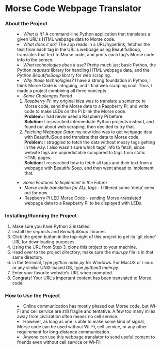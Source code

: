 
<!-- link I used to write the README: https://www.freecodecamp.org/news/how-to-write-a-good-readme-file/ -->

<h1>Morse Code Webpage Translator</h1>

<h3>About the Project</h3>
<menu>
    <li><em>What is it?</em> A command-line Python application that translates 
    a given URL's HTML webpage data to Morse code.</li>
    <li><em>What does it do?</em> The app reads in a URL/hyperlink, fetches 
    the text from each tag in the URL's webpage using BeautifulSoup, 
    translates that text to Morse code, and prints each tag's Morse code
    info to the screen.</li>
    <li><em>What technologies does it use?</em> Pretty much just basic Python, 
    the Python <em>requests</em> library for handling HTML webpage data, and the
    Python <em>BeautifulSoup</em> library for web scraping.</li>
    <li><em>Why those technologies?</em> I have a strong foundation in Python,
    I think Morse Code is intriguing, and I find web scraping cool. Thus, I
    made a project combining all three concepts.</li>
    <li>
        <em>Some Challenges Faced</em>
        <ol>
            <li><em>Raspberry Pi</em>: my original idea was to translate a 
            sentence to Morse code, send the Morse data to a Raspberry Pi, and
            write code to make LEDs on the Pi blink the Morse code. 
            <br>
            <b>Problem:</b>
            I had never used a Raspberry Pi before. 
            <br>
            <b>Solution:</b> I researched intermediate Python projects instead,
            and found out about web scraping, then decided to try that.
            </li>
            <li><em>Fetching Webpage Data</em>: my new idea was to get webpage
            data with BeautifulSoup and translate that data to Morse code.
            <br>
            <b>Problem:</b>
            I struggled to fetch the data without messy tags getting in the way.
            I also wasn't sure which tags' info to fetch, since website tags are
            unpredictable compared to tags from static HTML pages.
            <br>
            <b>Solution:</b> I researched how to fetch all tags and their text 
            from a webpage with BeautifulSoup, and then went ahead to 
            implement that.
            </li>
        </ol>
    </li>
    <li>
        <em>Some Features to Implement in the Future</em>
        <ul>
            <li><em>Morse code translation for ALL tags</em> - 
            I filtered some 'meta' ones out for now.</li>
            <li>Raspberry Pi LED Morse Code - sending Morse-translated
            webpage data to a Raspberry Pi to be displayed with LEDs.</li>
        </ul>
    </li>
</menu>

<h3>Installing/Running the Project</h3>
<ol>
    <li>Make sure you have Python 3 installed.</li>
    <li>
        Install the <i>requests</i> and <i>BeautifulSoup</i> libraries.
    </li>
    <li>Click the green button in the top-right of this project to get its 'git clone' URL for downloading purposes.</li>
    <li>Using the URL from Step 3, clone this project to your 
    machine.</li>
    <li>Head over to the project directory; make sure the <i>main.py</i> file 
    is in that same directory.</li>
    <li>In the terminal, type <i>python main.py</i> for Windows. For MacOS or
    Linux or any similar UNIX-based OS, type <i>python3 main.py</i>.</li>
    <li>Enter your favorite website's URL when prompted.</li>
    <li>Congrats! Your URL's important content has been translated to 
    Morse code!</li>
</ol>

<h3>How to Use the Project</h3>
<menu>
    <li>
    Online communication has mostly phased out Morse code, but Wi-Fi and cell
service are still fragile and tentative. A few too many miles away from 
civilization often means no cell service.
    </li>
    <li>
    However, as long as one is able to make some kind of signal, Morse code 
    can be used without Wi-Fi, cell service, or any other requirement for 
    long-distance communication.
    </li>
    <li>Anyone can use this webpage translator to send useful content to
    friends even without cell service or Wi-Fi!</li>
</menu>
